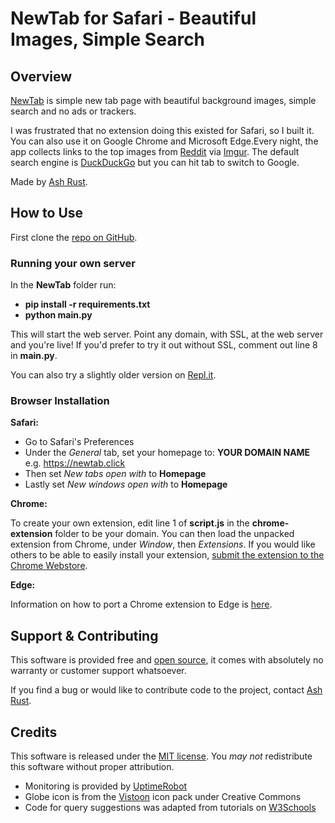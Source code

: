 # NewTab for Safari - Beautiful Images, Simple Search

## Overview

[NewTab](https://newtab.click) is simple new tab page with beautiful background images, simple search and no ads or trackers. 

I was frustrated that no extension doing this existed for Safari, so I built it. You can also use it on Google Chrome and Microsoft Edge.Every night, the app collects links to the top images from [Reddit](https://www.reddit.com/) via [Imgur](http://imgur.com/). The default search engine is [DuckDuckGo](http://duckduckgo.com/) but you can hit tab to switch to Google. 

Made by [Ash Rust](https://twitter.com/@ashrust).

## How to Use

First clone the [repo on GitHub]().

### Running your own server

In the **NewTab** folder run: 
* **pip install -r requirements.txt**
* **python main.py**

This will start the web server. Point any domain, with SSL, at the web server and you're live! If you'd prefer to try it out without SSL, comment out line 8 in **main.py**.

You can also try a slightly older version on [Repl.it]().

### Browser Installation
**Safari:**
* Go to Safari's Preferences
* Under the _General_ tab, set your homepage to: **YOUR DOMAIN NAME** e.g. https://newtab.click
* Then set _New tabs open with_ to **Homepage**
* Lastly set _New windows open with_ to **Homepage** 

**Chrome:**

To create your own extension, edit line 1 of **script.js** in the **chrome-extension** folder to be your domain. You can then load the unpacked extension from Chrome, under _Window_, then _Extensions_. 
If you would like others to be able to easily install your extension, [submit the extension to the Chrome Webstore](https://developer.chrome.com/webstore/publish).

**Edge:**

Information on how to port a Chrome extension to Edge is [here](https://docs.microsoft.com/en-us/microsoft-edge/extensions-chromium/developer-guide/port-chrome-extension).

## Support & Contributing

This software is provided free and [open source](), it comes with absolutely no warranty or customer support whatsoever. 

If you find a bug or would like to contribute code to the project, contact [Ash Rust](https://twitter.com/@ashrust).

## Credits

This software is released under the [MIT license](http://bit.ly/mit-license). You *may not* redistribute this software without proper attribution.

* Monitoring is provided by [UptimeRobot](https://uptimerobot.com/)
* Globe icon is from the [Vistoon](https://findicons.com/icon/60415/globe) icon pack under Creative Commons
* Code for query suggestions was adapted from tutorials on [W3Schools](https://www.w3schools.com/js/default.asp)